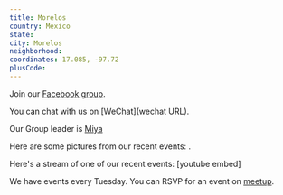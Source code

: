 ```yaml
---
title: Morelos
country: Mexico
state: 
city: Morelos
neighborhood: 
coordinates: 17.085, -97.72
plusCode:
---
```

Join our [Facebook group](https://www.facebook.com/groups/free.code.camp.morelos.mx).

You can chat with us on [WeChat](wechat URL).

Our Group leader is [Miya](freecodecamp.org/miya)

Here are some pictures from our recent events:
![]().

Here's a stream of one of our recent events:
[youtube embed]

We have events every Tuesday. You can RSVP for an event on [meetup](meetupurl).
